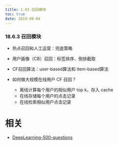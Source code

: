 ```yaml
---
title: 1.03 召回模块
toc: true
date: 2019-09-04
---
```


### 18.6.3 召回模块

- 热点召回和人工运营：兜底策略
- 用户画像（CB）召回：标签排序、倒排截取
- CF召回算法：user-based算法和 item-based算法

- 如何做大规模在线用户 CF 召回？
  - 离线计算每个用户的相似用户 top k，存入 cache
  - 在线存储每个用户的点击记录
  - 在线检索相似用户点击记录





# 相关

- [DeepLearning-500-questions](https://github.com/scutan90/DeepLearning-500-questions)
